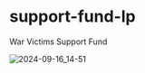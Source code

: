 # support-fund-lp
War Victims Support Fund

![2024-09-16_14-51](https://github.com/user-attachments/assets/129180ea-5b43-49f3-9c80-54a7d430c6b7)
